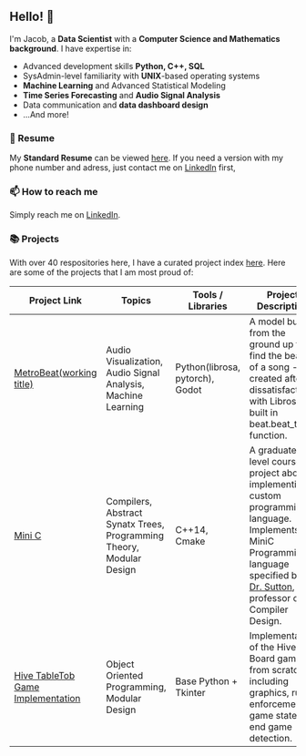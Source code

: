 ## Hello! 👋

I'm Jacob, a **Data Scientist** with a **Computer Science and Mathematics background**. I have expertise in:

* Advanced development skills **Python, C++, SQL**
* SysAdmin-level familiarity with **UNIX**-based operating systems
* **Machine Learning** and Advanced Statistical Modeling 
* **Time Series Forecasting** and **Audio Signal Analysis**
* Data communication and **data dashboard design**
* ...And more!

### 📁 Resume

My **Standard Resume** can be viewed [here](https://drive.google.com/file/d/1gE-WVyc6kOUrySHWRo8kiIqfeCQYTPBG/view?usp=drive_link). If you need a version with my phone number and adress, just contact me on [LinkedIn](https://www.linkedin.com/in/jacob-liddy-995094157/) first,

### 📫 How to reach me

Simply reach me on [LinkedIn](https://www.linkedin.com/in/jacob-liddy-995094157/).

### 📚 Projects

With over 40 respositories here, I have a curated project index [here](https://github.com/liddyjacob/Projects-Index/blob/main/README.md). Here are some of the projects that I am most proud of:

| Project Link | Topics | Tools / Libraries | Project Description | 
|---|---|---|---|
| [MetroBeat(working title)](https://github.com/liddyjacob/MetroBeat) | Audio Visualization, Audio Signal Analysis, Machine Learning | Python(librosa, pytorch), Godot | A model built from the ground up to find the beats of a song - created after dissatisfaction with Librosas built in beat.beat\_track function. |
| [Mini C](https://github.com/liddyjacob/MiniC/tree/master) | Compilers, Abstract Synatx Trees, Programming Theory, Modular Design | C++14, Cmake | A graduate-level course project about implementing a custom programming language. Implements the MiniC Programming language specified by [Dr. Sutton](http://asutton.github.io/), professor of Compiler Design. |
| [Hive TableTob Game Implementation](https://github.com/liddyjacob/Hive_python) | Object Oriented Programming, Modular Design | Base Python + Tkinter | Implementation of the Hive Board game from scratch, including graphics, rule enforcement, game state, end game detection.
